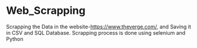 # Web_Scrapping
Scrapping the Data in the website-https://www.theverge.com/, and Saving it in CSV and SQL Database.
Scrapping process is done using selenium and Python
